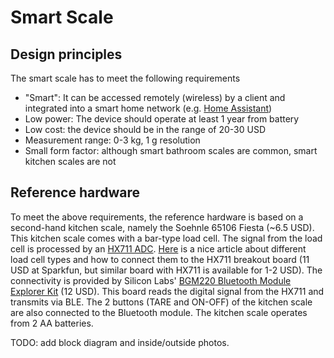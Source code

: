 # Smart Scale

## Design principles

The smart scale has to meet the following requirements
- "Smart": It can be accessed remotely (wireless) by a client and integrated into a smart home network
  (e.g. [Home Assistant](https://www.home-assistant.io/))
- Low power: The device should operate at least 1 year from battery
- Low cost: the device should be in the range of 20-30 USD
- Measurement range: 0-3 kg, 1 g resolution
- Small form factor: although smart bathroom scales are common, smart kitchen scales are not

## Reference hardware

To meet the above requirements, the reference hardware is based on a second-hand kitchen scale,
namely the Soehnle 65106 Fiesta (~6.5 USD). This kitchen scale comes with a bar-type load cell.
The signal from the load cell is processed by an [HX711 ADC](https://cdn.sparkfun.com/datasheets/Sensors/ForceFlex/hx711_english.pdf).
[Here](https://learn.sparkfun.com/tutorials/load-cell-amplifier-hx711-breakout-hookup-guide) is a
nice article about different load cell types and how to connect them to the HX711 breakout board
(11 USD at Sparkfun, but similar board with HX711 is available for 1-2 USD).
The connectivity is provided by Silicon Labs' [BGM220 Bluetooth Module Explorer Kit](
    https://www.silabs.com/development-tools/wireless/bluetooth/bgm220-explorer-kit?tab=overview)
(12 USD). This board reads the digital signal from the HX711 and transmits via BLE. The 2 buttons
(TARE and ON-OFF) of the kitchen scale are also connected to the Bluetooth module. The kitchen scale
operates from 2 AA batteries.

TODO: add block diagram and inside/outside photos.
